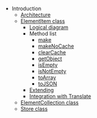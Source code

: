 * Introduction
  * [Architecture](home.md#architecture)
  * [ElementItem class](item-class/item-class.md#elementitem-classes)
    * [Logical diagram](item-class/item-class.md#logical-diagram)
    * Method list
      * [make](item-class/item-class.md#makeielementid-obelement-null)
      * [makeNoCache](item-class/item-class.md#makenocacheielementid-obelement-null)
      * [clearCache](item-class/item-class.md#clearcacheielementid)
      * [getObject](item-class/item-class.md#getobject)
      * [isEmpty](item-class/item-class.md#isempty)
      * [isNotEmpty](item-class/item-class.md#isnotempty)
      * [toArray](item-class/item-class.md#toarray)
      * [toJSON](item-class/item-class.md#tojson)
    * [Extending](item-class/item-class.md#extending)
    * [Integration with Translate](item-class/item-class.md#integration-with-translate-plugin)
  * [ElementCollection class](collection-class/collection-class.md)
  * [Store class](store-class/store-class.md)